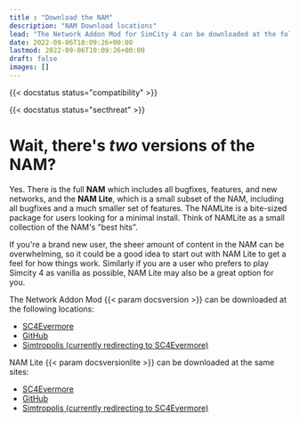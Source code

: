 ```yaml
---
title : "Download the NAM"
description: "NAM Download locations"
lead: "The Network Addon Mod for SimCity 4 can be downloaded at the following locations."
date: 2022-09-06T10:09:26+00:00
lastmod: 2022-09-06T10:09:26+00:00
draft: false
images: []
---
```


{{< docstatus status="compatibility" >}}

{{< docstatus status="secthreat" >}}

# Wait, there's _two_ versions of the NAM?

Yes. There is the full **NAM** which includes all bugfixes, features, and new networks, and the **NAM Lite**, which is a small subset of the NAM, including all bugfixes and a much smaller set of features. The NAMLite is a bite-sized package for users looking for a minimal install. Think of NAMLite as a small collection of the NAM's "best hits".

If you're a brand new user, the sheer amount of content in the NAM can be overwhelming, so it could be a good idea to start out with NAM Lite to get a feel for how things work. Similarly if you are a user who prefers to play Simcity 4 as vanilla as possible, NAM Lite may also be a great option for you.

The Network Addon Mod {{< param docsversion >}} can be downloaded at the following locations:

* [SC4Evermore](https://www.sc4evermore.com/index.php/downloads/download/6-network-addon-mod-nam/2-network-addon-mod)
* [GitHub](https://github.com/NAMTeam/Network-Addon-Mod/releases)
* [Simtropolis (currently redirecting to SC4Evermore)](https://community.simtropolis.com/files/file/26793-network-addon-mod-nam-cross-platform/)


NAM Lite {{< param docsversionlite >}} can be downloaded at the same sites:
* [SC4Evermore](https://www.sc4evermore.com/index.php/downloads/download/6-network-addon-mod-nam/40-nam-lite)
* [GitHub](https://github.com/NAMTeam/Network-Addon-Mod/releases)
* [Simtropolis (currently redirecting to SC4Evermore)](https://community.simtropolis.com/files/file/35417-network-addon-mod-lite-nam-lite-cross-platform/)